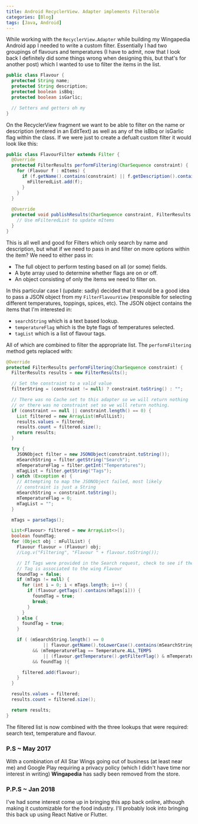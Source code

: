 ```yaml
---
title: Android RecyclerView. Adapter implements Filterable
categories: [Blog]
tags: [Java, Android]
---
```


While working with the `RecyclerView.Adapter` while building my Wingapedia Android app I needed to write a custom filter. Essentially I had two groupings of flavours and temperatures (I have to admit, now that I look back I definitely did some things wrong when designing this, but that's for another post) which I wanted to use to filter the items in the list.

```java
public class Flavour {
  protected String name; 
  protected String description; 
  protected boolean isBbq; 
  protected boolean isGarlic; 

  // Setters and getters oh my
}
```

On the RecyclerView fragment we want to be able to filter on the name or description (entered in an EditText) as well as any of the isBbq or isGarlic flag within the class. If we were just to create a defualt custom filter it would look like this:

```java
public class FlavourFilter extends Filter {
  @Override
  protected FilterResults performFiltering(CharSequence constraint) {
    for (Flavour f : mItems) {
      if (f.getName().contains(constraint) || f.getDescription().contains(constraint) {
        mFilteredList.add(f);
      }
    }
  }
 
  @Override
  protected void publishResults(CharSequence constraint, FilterResults results) {
    // Use mFilteredList to update mItems
  }
}
```

This is all well and good for Filters which only search by name and description, but what if we need to pass in and filter on more options within the item?  We need to either pass in:

* The full object to perform testing based on all (or some) fields.
* A byte array used to determine whether flags are on or off.
* An object consisting of only the items we need to filter on.

In this particular case I (update: sadly) decided that it would be a good idea to pass a JSON object from my `FilterFlavourView` (responsible for selecting different temperatures, toppings, spices, etc). The JSON object contains the items that I'm interested in:

* `searchString` which is a text based lookup.
* `temperatureFlag` which is the byte flags of temperatures selected.
* `tagList` which is a list of flavour tags.

All of which are combined to filter the appropriate list.  The `performFiltering` method gets replaced with:

```java
@Override
protected FilterResults performFiltering(CharSequence constraint) {
  FilterResults results = new FilterResults();

  // Set the constraint to a valid value
  filterString = (constraint != null) ? constraint.toString() : "";

  // There was no Cache set to this adapter so we will return nothing
  // or there was no constraint set so we will return nothing.
  if (constraint == null || constraint.length() == 0) {
    List filtered = new ArrayList(mFullList);
    results.values = filtered;
    results.count = filtered.size();
    return results;
  }

  try {
    JSONObject filter = new JSONObject(constraint.toString());
    mSearchString = filter.getString("Search");
    mTemperatureFlag = filter.getInt("Temperatures");
    mTagList = filter.getString("Tags");
  } catch (Exception e) {
    // Attempting to map the JSONObject failed, most likely
    // constraint is just a String
    mSearchString = constraint.toString();
    mTemperatureFlag = 0;
    mTagList = "";
  }

  mTags = parseTags();

  List<Flavour> filtered = new ArrayList<>();
  boolean foundTag;
  for (Object obj : mFullList) {
    Flavour flavour = (Flavour) obj;
    //Log.v("Filtering", "Flavour " + flavour.toString());

    // If Tags were provided in the Search request, check to see if the
    // Tag is associated to the wing Flavour
    foundTag = false;
    if (mTags != null) {
      for (int i = 0; i < mTags.length; i++) {
        if (flavour.getTags().contains(mTags[i])) {
          foundTag = true;
          break;
        }
      }
    } else {
      foundTag = true;
    }

    if ( (mSearchString.length() == 0
              || flavour.getName().toLowerCase().contains(mSearchString.toLowerCase()))
          && (mTemperatureFlag == Temperature.ALL_TEMPS
              || (flavour.getTemperature().getFilterFlag() & mTemperatureFlag) != 0)
          && foundTag ){

      filtered.add(flavour);
    }
  }

  results.values = filtered;
  results.count = filtered.size();

  return results;
}
```

The filtered list is now combined with the three lookups that were required: search text, temperature and flavour.

### P.S ~ May 2017

With a combination of All Star Wings going out of business (at least near me) and Google Play requiring a privacy policy (which I didn't have time nor interest in writing) **Wingapedia** has sadly been removed from the store.  

### P.P.S ~ Jan 2018 

I've had some interest come up in bringing this app back online, although making it customizable for the food industry.  I'll probably look into bringing this back up using React Native or Flutter.
